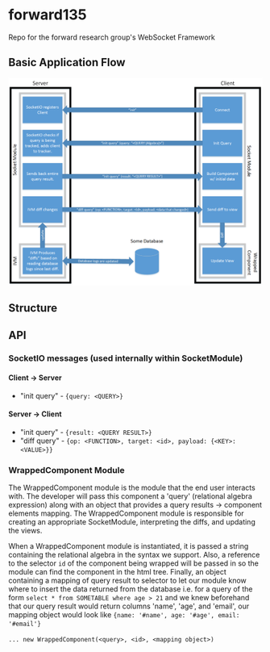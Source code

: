 # forward135
Repo for the forward research group's WebSocket Framework

## Basic Application Flow
![Socket Flow](https://github.com/bfalk8/forward135/raw/master/docs/images/webSocketFlow.png "Socket Flow Image")

## Structure


## API
### SocketIO messages (used internally within SocketModule)
#### Client -> Server
* "init query" - `{query: <QUERY>}`

#### Server -> Client
* "init query" - `{result: <QUERY RESULT>}`
* "diff query" - `{op: <FUNCTION>, target: <id>, payload: {<KEY>: <VALUE>}}`

### WrappedComponent Module
The WrappedComponent module is the module that the end user interacts with. The developer will pass this component a 'query' (relational algebra expression) along with an object that provides a query results -> component elements mapping. The WrappedComponent module is responsible for creating an appropriate SocketModule, interpreting the diffs, and updating the views.

When a WrappedComponent module is instantiated, it is passed a string containing the relational algebra in the syntax we support. Also, a reference to the selector `id` of the component being wrapped will be passed in so the module can find the component in the html tree. Finally, an object containing a mapping of query result to selector to let our module know where to insert the data returned from the database i.e. for a query of the form `select * from SOMETABLE where age > 21` and we knew beforehand that our query result would return columns 'name', 'age', and 'email', our mapping object would look like `{name: '#name', age: '#age', email: '#email'}` 

`... new WrappedComponent(<query>, <id>, <mapping object>)`
